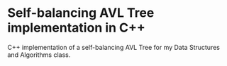 # Self-balancing AVL Tree implementation in C++
C++ implementation of a self-balancing AVL Tree for my Data Structures and Algorithms class.
